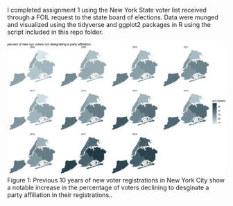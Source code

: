 I completed assignment 1 using the New York State voter list received through a FOIL request to the state board of elections. Data 
were munged and visualized using the tidyverse and ggplot2 packages in R using the script included in this repo folder.

![](Rplot.png)
Figure 1: Previous 10 years of new voter registrations in New York City show a notable increase in the percentage of voters
declining to desginate a party affiliation in their registrations.. 

